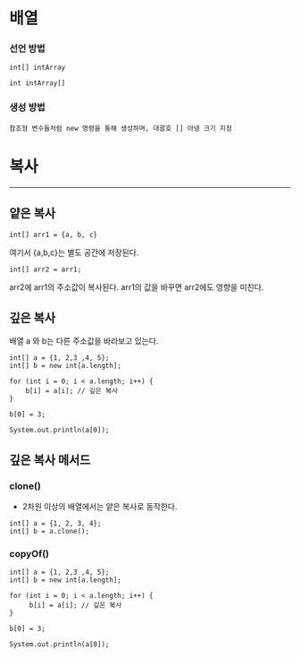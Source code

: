 # 배열

### 선언 방법

```int[] intArray```

```int intArray[]```

### 생성 방법
```참조형 변수들처럼 new 명령을 통해 생성하며, 대괄호 [] 아넹 크기 지정```

# 복사

---

## 얕은 복사
```
int[] arr1 = {a, b, c}
```
여기서 {a,b,c}는 별도 공간에 저장된다.

```
int[] arr2 = arr1;
```
arr2에 arr1의 주소값이 복사된다.
arr1의 값을 바꾸면 arr2에도 영향을 미친다.

## 깊은 복사
배열 a 와 b는 다른 주소값을 바라보고 있는다.
```
int[] a = {1, 2,3 ,4, 5};
int[] b = new int[a.length];
        
for (int i = 0; i < a.length; i++) {
    b[i] = a[i]; // 깊은 복사
}
        
b[0] = 3;

System.out.println(a[0]);
```

##  깊은 복사 메서드

### clone()
- 2차원 이상의 배열에서는 얕은 복사로 동작한다.
```
int[] a = {1, 2, 3, 4};
int[] b = a.clone();
```

### copyOf()
```
int[] a = {1, 2,3 ,4, 5};
int[] b = new int[a.length];
        
for (int i = 0; i < a.length; i++) {
     b[i] = a[i]; // 깊은 복사
}
        
b[0] = 3;

System.out.println(a[0]);
```



